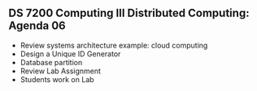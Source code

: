 ## DS 7200 Computing III Distributed Computing: Agenda 06


- Review systems architecture example: cloud computing
- Design a Unique ID Generator
- Database partition
- Review Lab Assignment
- Students work on Lab

